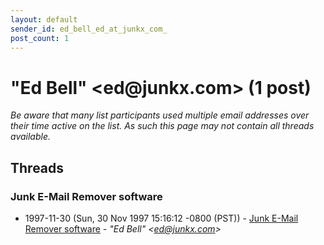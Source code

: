 ```yaml
---
layout: default
sender_id: ed_bell_ed_at_junkx_com_
post_count: 1
---
```


# "Ed Bell" <ed<span>@</span>junkx.com> (1 post)

_Be aware that many list participants used multiple email addresses over their time active on the list. As such this page may not contain all threads available._

## Threads

### Junk E-Mail Remover software
+ 1997-11-30 (Sun, 30 Nov 1997 15:16:12 -0800 (PST)) - [Junk E-Mail Remover software](/archive/1997/11/8fbdd227b614ef02f91390d749cf7f8db8df81b21adb5d4839a3506ff0c54138) - _"Ed Bell" \<ed@junkx.com\>_

